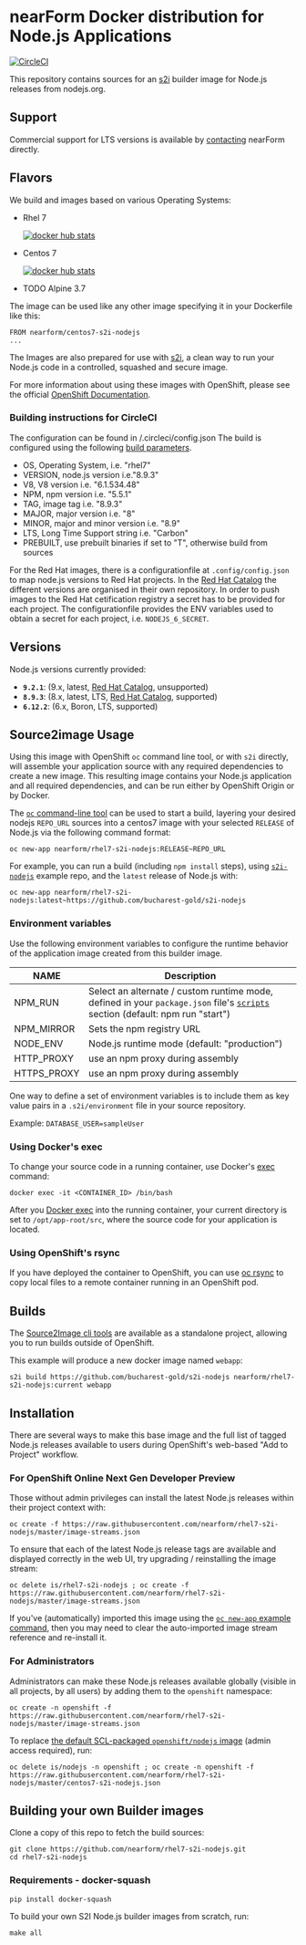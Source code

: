 # nearForm Docker distribution for Node.js Applications

[![CircleCI](https://circleci.com/gh/nearform/nodejs-distribution.svg?style=svg)](https://circleci.com/gh/nearform/nodejs-distribution)

This repository contains sources for an [s2i](https://github.com/openshift/source-to-image) builder image for Node.js releases from nodejs.org.

## Support
Commercial support for LTS versions is available by [contacting](https://www.nearform.com/contact/) nearForm directly.

## Flavors
We build and images based on various Operating Systems:
* Rhel 7

  [![docker hub stats](http://dockeri.co/image/nearform/rhel7-s2i-nodejs)](https://hub.docker.com/r/nearform/rhel7-s2i-nodejs/)
* Centos 7

  [![docker hub stats](http://dockeri.co/image/nearform/centos7-s2i-nodejs)](https://hub.docker.com/r/nearform/centos7-s2i-nodejs/)
* TODO Alpine 3.7

The image can be used like any other image specifying it in your Dockerfile like this:
```
FROM nearform/centos7-s2i-nodejs
...
```
The Images are also prepared for use with [s2i](https://github.com/openshift/source-to-image/), a clean way to run your Node.js code in a controlled, squashed and secure image.

For more information about using these images with OpenShift, please see the
official [OpenShift Documentation](https://docs.openshift.org/latest/using_images/s2i_images/nodejs.html).

### Building instructions for CircleCI ###
The configuration can be found in /.circleci/config.json
The build is configured using the following [build parameters](https://circleci.com/docs/2.0/env-vars/#injecting-environment-variables-with-the-api).
* OS, Operating System, i.e. "rhel7"
* VERSION, node.js version i.e."8.9.3"
* V8, V8 version i.e. "6.1.534.48"
* NPM, npm version i.e. "5.5.1"
* TAG, image tag i.e. "8.9.3"
* MAJOR, major version i.e. "8"
* MINOR, major and minor version i.e. "8.9"
* LTS, Long Time Support string i.e. "Carbon"
* PREBUILT, use prebuilt binaries if set to "T", otherwise build from sources

For the Red Hat images, there is a configurationfile at `.config/config.json` to map node.js versions to Red Hat projects. In the [Red Hat Catalog](https://access.redhat.com/containers/#/vendor/nearform) the different versions are organised in their own repository.
In order to push images to the Red Hat cetification registry a secret has to be provided for each project.
The configurationfile provides the ENV variables used to obtain a secret for each project, i.e. `NODEJS_6_SECRET`.

## Versions

Node.js versions currently provided:

<!-- versions.start -->
* **`9.2.1`**: (9.x, latest, [Red Hat Catalog](https://access.redhat.com/containers/?tab=overview#/registry.connect.redhat.com/nearform/nearform-s2i-nodejs9), unsupported)
* **`8.9.3`**: (8.x, latest, LTS, [Red Hat Catalog](https://access.redhat.com/containers/?tab=overview#/registry.connect.redhat.com/nearform/nearform-s2i-nodejs8), supported)
* **`6.12.2`**: (6.x, Boron, LTS, supported)
<!-- versions.end -->

## Source2image Usage

Using this image with OpenShift `oc` command line tool, or with `s2i` directly, will
assemble your application source with any required dependencies to create a new image.
This resulting image contains your Node.js application and all required dependencies,
and can be run either by OpenShift Origin or by Docker.

The [`oc` command-line tool](https://github.com/openshift/origin/releases) can be used to start a build, layering your desired nodejs `REPO_URL` sources into a centos7 image with your selected `RELEASE` of Node.js via the following command format:

```
oc new-app nearform/rhel7-s2i-nodejs:RELEASE~REPO_URL
```

For example, you can run a build (including `npm install` steps), using  [`s2i-nodejs`](http://github.com/bucharest-gold/s2i-nodejs) example repo, and the `latest` release of
Node.js with:

```
oc new-app nearform/rhel7-s2i-nodejs:latest~https://github.com/bucharest-gold/s2i-nodejs
```

<!--
Or, to run the latest `lts-6` release:

```
oc new-app nearform/rhel7-s2i-nodejs:lts-6~https://github.com/bucharest-gold/s2i-nodejs
```

You can try using any of the available tagged Node.js releases, and your own repo sources - as long as your application source will init correctly with `npm start`, and listen on port 8080.
-->

### Environment variables

Use the following environment variables to configure the runtime behavior of the
application image created from this builder image.

NAME        | Description
------------|-------------
NPM_RUN     | Select an alternate / custom runtime mode, defined in your `package.json` file's [`scripts`](https://docs.npmjs.com/misc/scripts) section (default: npm run "start")
NPM_MIRROR  | Sets the npm registry URL
NODE_ENV    | Node.js runtime mode (default: "production")
HTTP_PROXY  | use an npm proxy during assembly
HTTPS_PROXY | use an npm proxy during assembly

One way to define a set of environment variables is to include them as key value pairs
in a `.s2i/environment` file in your source repository.

Example: `DATABASE_USER=sampleUser`

### Using Docker's exec

To change your source code in a running container, use Docker's [exec](http://docker.io) command:

```
docker exec -it <CONTAINER_ID> /bin/bash
```

After you [Docker exec](http://docker.io) into the running container, your current directory is set to `/opt/app-root/src`, where the source code for your application is located.

### Using OpenShift's rsync

If you have deployed the container to OpenShift, you can use [oc rsync](https://docs.openshift.org/latest/dev_guide/copy_files_to_container.html) to copy local files to a remote container running in an OpenShift pod.

## Builds

The [Source2Image cli tools](https://github.com/openshift/source-to-image/releases) are available as a standalone project, allowing you to run builds outside of OpenShift.

This example will produce a new docker image named `webapp`:

```
s2i build https://github.com/bucharest-gold/s2i-nodejs nearform/rhel7-s2i-nodejs:current webapp
```

## Installation

There are several ways to make this base image and the full list of tagged Node.js releases available to users during OpenShift's web-based "Add to Project" workflow.

### For OpenShift Online Next Gen Developer Preview
Those without admin privileges can install the latest Node.js releases within their project context with:

```
oc create -f https://raw.githubusercontent.com/nearform/rhel7-s2i-nodejs/master/image-streams.json
```

To ensure that each of the latest Node.js release tags are available and displayed correctly in the web UI, try upgrading / reinstalling the image stream:

```
oc delete is/rhel7-s2i-nodejs ; oc create -f https://raw.githubusercontent.com/nearform/rhel7-s2i-nodejs/master/image-streams.json
```

If you've (automatically) imported this image using the [`oc new-app` example command](#usage), then you may need to clear the auto-imported image stream reference and re-install it.

### For Administrators

Administrators can make these Node.js releases available globally (visible in all projects, by all users) by adding them to the `openshift` namespace:

```
oc create -n openshift -f https://raw.githubusercontent.com/nearform/rhel7-s2i-nodejs/master/image-streams.json
```

To replace [the default SCL-packaged `openshift/nodejs` image](https://hub.docker.com/r/openshift/nodejs-010-centos7/) (admin access required), run:

```
oc delete is/nodejs -n openshift ; oc create -n openshift -f https://raw.githubusercontent.com/nearform/rhel7-s2i-nodejs/master/centos7-s2i-nodejs.json
```

## Building your own Builder images

Clone a copy of this repo to fetch the build sources:

```
git clone https://github.com/nearform/rhel7-s2i-nodejs.git
cd rhel7-s2i-nodejs
```

### Requirements - docker-squash

`pip install docker-squash`

To build your own S2I Node.js builder images from scratch, run:

```
make all
```
